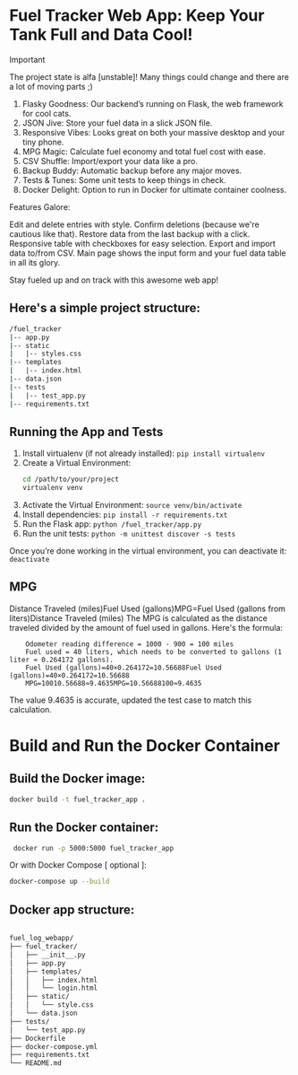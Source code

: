 # Fuel Tracker Web App: Keep Your Tank Full and Data Cool!

> [!IMPORTANT]
> The project state is alfa [unstable]!
> Many things could change and there are a lot of moving parts ;)

1. Flasky Goodness: Our backend’s running on Flask, the web framework for cool cats.
2. JSON Jive: Store your fuel data in a slick JSON file.
3. Responsive Vibes: Looks great on both your massive desktop and your tiny phone.
4. MPG Magic: Calculate fuel economy and total fuel cost with ease.
5. CSV Shuffle: Import/export your data like a pro.
6. Backup Buddy: Automatic backup before any major moves.
7. Tests & Tunes: Some unit tests to keep things in check.
8. Docker Delight: Option to run in Docker for ultimate container coolness.

Features Galore:

Edit and delete entries with style.
Confirm deletions (because we're cautious like that).
Restore data from the last backup with a click.
Responsive table with checkboxes for easy selection.
Export and import data to/from CSV.
Main page shows the input form and your fuel data table in all its glory.

Stay fueled up and on track with this awesome web app!


## Here's a simple project structure:
```bash
/fuel_tracker
|-- app.py
|-- static
|   |-- styles.css
|-- templates
|   |-- index.html
|-- data.json
|-- tests
|   |-- test_app.py
|-- requirements.txt
```

## Running the App and Tests

1. Install virtualenv (if not already installed): `pip install virtualenv`
2. Create a Virtual Environment: 
     ```bash
     cd /path/to/your/project
     virtualenv venv
     ```
3. Activate the Virtual Environment: `source venv/bin/activate` 
4. Install dependencies: `pip install -r requirements.txt`
5. Run the Flask app: `python /fuel_tracker/app.py`
6. Run the unit tests: `python -m unittest discover -s tests`

Once you’re done working in the virtual environment, you can deactivate it: `deactivate`

## MPG

Distance Traveled (miles)Fuel Used (gallons)MPG=Fuel Used (gallons from liters)Distance Traveled (miles)
The MPG is calculated as the distance traveled divided by the amount of fuel used in gallons. Here's the formula:
```
    Odometer reading difference = 1000 - 900 = 100 miles
    Fuel used = 40 liters, which needs to be converted to gallons (1 liter ≈ 0.264172 gallons).
    Fuel Used (gallons)=40×0.264172=10.56688Fuel Used (gallons)=40×0.264172=10.56688
    MPG=10010.56688≈9.4635MPG=10.56688100≈9.4635
```
The value 9.4635 is accurate, updated the test case to match this calculation.

# Build and Run the Docker Container

## Build the Docker image:

```bash
docker build -t fuel_tracker_app .
```

## Run the Docker container:

```bash
 docker run -p 5000:5000 fuel_tracker_app
```

Or with Docker Compose [ optional ]:

```bash
docker-compose up --build
```

## Docker app structure:

```bash

fuel_log_webapp/
├── fuel_tracker/
│   ├── __init__.py
│   ├── app.py
│   ├── templates/
│   │   ├── index.html
│   │   └── login.html
│   ├── static/
│   │   └── style.css
│   └── data.json
├── tests/
│   └── test_app.py
├── Dockerfile
├── docker-compose.yml
├── requirements.txt
└── README.md

```